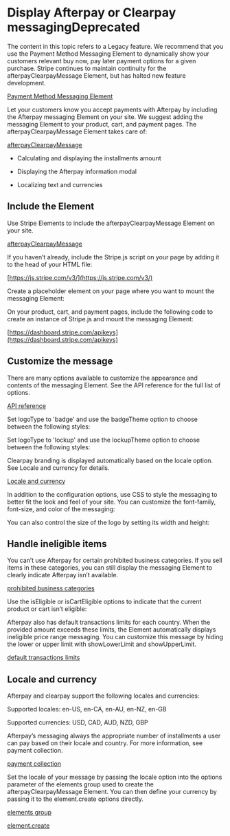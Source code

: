 # Display Afterpay or Clearpay messagingDeprecated

The content in this topic refers to a Legacy feature. We recommend that you use the Payment Method Messaging Element to dynamically show your customers relevant buy now, pay later payment options for a given purchase. Stripe continues to maintain continuity for the afterpayClearpayMessage Element, but has halted new feature development.

[Payment Method Messaging Element](/payments/payment-method-messaging)

Let your customers know you accept payments with Afterpay by including the Afterpay messaging Element on your site. We suggest adding the messaging Element to your product, cart, and payment pages. The afterpayClearpayMessage Element takes care of:

[afterpayClearpayMessage](/js/elements_object/create_element?type=afterpayClearpayMessage)

- Calculating and displaying the installments amount

- Displaying the Afterpay information modal

- Localizing text and currencies

## Include the Element

Use Stripe Elements to include the afterpayClearpayMessage Element on your site.

[afterpayClearpayMessage](/js/elements_object/create_element?type=afterpayClearpayMessage)

If you haven’t already, include the Stripe.js script on your page by adding it to the head of your HTML file:

[https://js.stripe.com/v3/](https://js.stripe.com/v3/)

Create a placeholder element on your page where you want to mount the messaging Element:

On your product, cart, and payment pages, include the following code to create an instance of Stripe.js and mount the messaging Element:

[https://dashboard.stripe.com/apikeys](https://dashboard.stripe.com/apikeys)

## Customize the message

There are many options available to customize the appearance and contents of the messaging Element. See the API reference for the full list of options.

[API reference](/js/elements_object/create_element?type=afterpayClearpayMessage)

Set logoType to 'badge' and use the badgeTheme option to choose between the following styles:

Set logoType to 'lockup' and use the lockupTheme option to choose between the following styles:

Clearpay branding is displayed automatically based on the locale option. See Locale and currency for details.

[Locale and currency](#locale-and-currency)

In addition to the configuration options, use CSS to style the messaging to better fit the look and feel of your site. You can customize the font-family, font-size, and color of the messaging:

You can also control the size of the logo by setting its width and height:

## Handle ineligible items

You can’t use Afterpay for certain prohibited business categories. If you sell items in these categories, you can still display the messaging Element to clearly indicate Afterpay isn’t available.

[prohibited business categories](/payments/afterpay-clearpay#prohibited-business-categories)

Use the isEligible or isCartEligible options to indicate that the current product or cart isn’t eligible:

Afterpay also has default transactions limits for each country. When the provided amount exceeds these limits, the Element automatically displays ineligible price range messaging. You can customize this message by hiding the lower or upper limit with showLowerLimit and showUpperLimit.

[default transactions limits](/payments/afterpay-clearpay#collection-schedule)

## Locale and currency

Afterpay and clearpay support the following locales and currencies:

Supported locales: en-US, en-CA, en-AU, en-NZ, en-GB

Supported currencies: USD, CAD, AUD, NZD, GBP

Afterpay’s messaging always the appropriate number of installments a user can pay based on their locale and country. For more information, see payment collection.

[payment collection](/payments/afterpay-clearpay#collection-schedule)

Set the locale of your message by passing the locale option into the options parameter of the elements group used to create the afterpayClearpayMessage Element. You can then define your currency by passing it to the element.create options directly.

[elements group](/js/elements_object/create)

[element.create](/js/elements_object/create_element?type=afterpayClearpayMessage)
